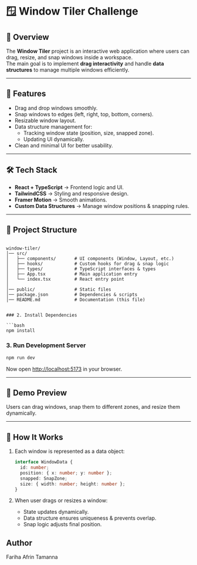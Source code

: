 # 🪟 Window Tiler Challenge

## 📌 Overview
The **Window Tiler** project is an interactive web application where users can drag, resize, and snap windows inside a workspace.  
The main goal is to implement **drag interactivity** and handle **data structures** to manage multiple windows efficiently.

---

## 🎯 Features
- Drag and drop windows smoothly.
- Snap windows to edges (left, right, top, bottom, corners).
- Resizable window layout.
- Data structure management for:
  - Tracking window state (position, size, snapped zone).
  - Updating UI dynamically.
- Clean and minimal UI for better usability.

---

## 🛠️ Tech Stack
- **React + TypeScript** → Frontend logic and UI.
- **TailwindCSS** → Styling and responsive design.
- **Framer Motion** → Smooth animations.
- **Custom Data Structures** → Manage window positions & snapping rules.

---

## 📂 Project Structure
```

window-tiler/
│── src/
│   ├── components/       # UI components (Window, Layout, etc.)
│   ├── hooks/            # Custom hooks for drag & snap logic
│   ├── types/            # TypeScript interfaces & types
│   ├── App.tsx           # Main application entry
│   └── index.tsx         # React entry point
│
│── public/               # Static files
│── package.json          # Dependencies & scripts
│── README.md             # Documentation (this file)


### 2. Install Dependencies

```bash
npm install
```

### 3. Run Development Server

```bash
npm run dev
```

Now open [http://localhost:5173](http://localhost:5173) in your browser.

---

## 📸 Demo Preview

Users can drag windows, snap them to different zones, and resize them dynamically.

---

## 📖 How It Works

1. Each window is represented as a data object:

   ```ts
   interface WindowData {
     id: number;
     position: { x: number; y: number };
     snapped: SnapZone;
     size: { width: number; height: number };
   }
   ```
2. When user drags or resizes a window:

   * State updates dynamically.
   * Data structure ensures uniqueness & prevents overlap.
   * Snap logic adjusts final position.

## Author
Fariha Afrin Tamanna
